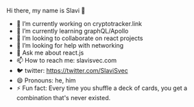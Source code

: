  Hi there, my name is Slavi 👋

- 🔭 I’m currently working on cryptotracker.link
- 🌱 I’m currently learning graphQL/Apollo
- 👯 I’m looking to collaborate on react projects
- 🤔 I’m looking for help with networking
- 💬 Ask me about react.js
- 📫 How to reach me: slavisvec.com 
- 🐦 twitter: https://twitter.com/SlaviSvec
- 😄 Pronouns: he, him
- ⚡ Fun fact: Every time you shuffle a deck of cards, you get a combination that's never existed.


